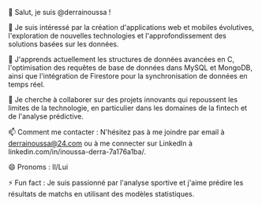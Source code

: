 👋 Salut, je suis @derrainoussa !

👀 Je suis intéressé par la création d'applications web et mobiles évolutives, l'exploration de nouvelles technologies et l'approfondissement des solutions basées sur les données.

🌱 J'apprends actuellement les structures de données avancées en C, l'optimisation des requêtes de base de données dans MySQL et MongoDB, ainsi que l'intégration de Firestore pour la synchronisation de données en temps réel.

💞️ Je cherche à collaborer sur des projets innovants qui repoussent les limites de la technologie, en particulier dans les domaines de la fintech et de l'analyse prédictive.

📫 Comment me contacter : N'hésitez pas à me joindre par email à derrainoussa@24.com ou à me connecter sur LinkedIn à linkedin.com/in/inoussa-derra-7a176a1ba/.

😄 Pronoms : Il/Lui

⚡ Fun fact : Je suis passionné par l'analyse sportive et j'aime prédire les résultats de matchs en utilisant des modèles statistiques.
